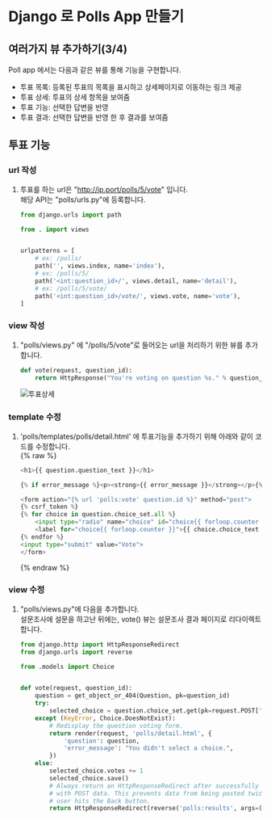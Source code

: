 # Django 로 Polls App 만들기

## 여러가지 뷰 추가하기(3/4)
Poll app 에서는 다음과 같은 뷰를 통해 기능을 구현합니다.  
- 투표 목록: 등록된 투표의 목록을 표시하고 상세페이지로 이동하는 링크 제공
- 투표 상세: 투표의 상세 항목을 보여줌
- 투표 기능: 선택한 답변을 반영
- 투표 결과: 선택한 답변을 반영 한 후 결과를 보여줌

## 투표 기능

### url 작성
1. 투표를 하는 url은 "http://ip.port/polls/5/vote" 입니다.  
해당 API는 "polls/urls.py"에 등록합니다.
    ```python
    from django.urls import path

    from . import views
    

    urlpatterns = [
        # ex: /polls/
        path('', views.index, name='index'),
        # ex: /polls/5/
        path('<int:question_id>/', views.detail, name='detail'),
        # ex: /polls/5/vote/
        path('<int:question_id>/vote/', views.vote, name='vote'),
    ]
    ```

### view 작성
1. "polls/views.py" 에 "/polls/5/vote"로 들어오는 url을 처리하기 위한 뷰를 추가 합니다.
    ```python
    def vote(request, question_id):
        return HttpResponse("You're voting on question %s." % question_id)
    ```
    ![투표상세](image/vote01.png)  

### template 수정
1. 'polls/templates/polls/detail.html' 에 투표기능을 추가하기 위해 아래와 같이 코드를 수정합니다.  
    {% raw %}
    ```python
    <h1>{{ question.question_text }}</h1>

    {% if error_message %}<p><strong>{{ error_message }}</strong></p>{% endif %}

    <form action="{% url 'polls:vote' question.id %}" method="post">
    {% csrf_token %}
    {% for choice in question.choice_set.all %}
        <input type="radio" name="choice" id="choice{{ forloop.counter }}" value="{{ choice.id }}">
        <label for="choice{{ forloop.counter }}">{{ choice.choice_text }}</label><br>
    {% endfor %}
    <input type="submit" value="Vote">
    </form>
    ```
    {% endraw %}

### view 수정
1. "polls/views.py"에 다음을 추가합니다.  
설문조사에 설문을 하고난 뒤에는, vote() 뷰는 설문조사 결과 페이지로 리다이렉트합니다.
    ```python
    from django.http import HttpResponseRedirect
    from django.urls import reverse

    from .models import Choice


    def vote(request, question_id):
        question = get_object_or_404(Question, pk=question_id)
        try:
            selected_choice = question.choice_set.get(pk=request.POST['choice'])
        except (KeyError, Choice.DoesNotExist):
            # Redisplay the question voting form.
            return render(request, 'polls/detail.html', {
                'question': question,
                'error_message': "You didn't select a choice.",
            })
        else:
            selected_choice.votes += 1
            selected_choice.save()
            # Always return an HttpResponseRedirect after successfully dealing
            # with POST data. This prevents data from being posted twice if a
            # user hits the Back button.
            return HttpResponseRedirect(reverse('polls:results', args=(question.id,)))
    ```